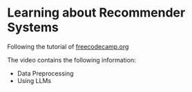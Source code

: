 # Learning about Recommender Systems

Following the tutorial of [freecodecamp.org](https://youtu.be/Q7mS1VHm3Yw?si=72T5OK5R9aB8T5jR) 

The video contains the following information:
- Data Preprocessing
- Using LLMs
